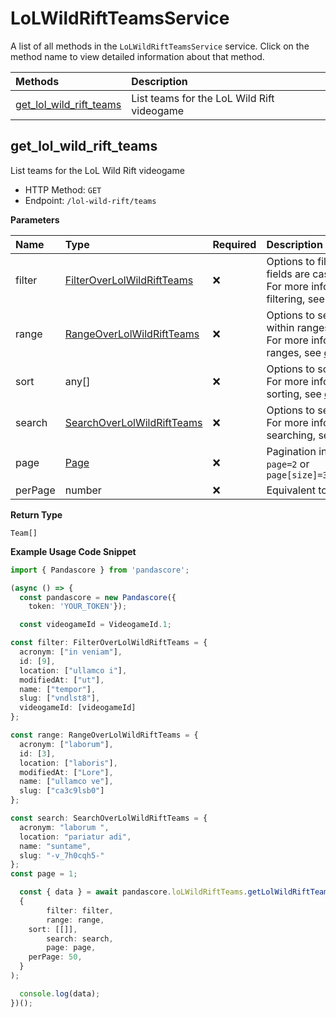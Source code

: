 # LoLWildRiftTeamsService

A list of all methods in the `LoLWildRiftTeamsService` service. Click on the method name to view detailed information about that method.

| Methods                                             | Description                                |
| :-------------------------------------------------- | :----------------------------------------- |
| [get_lol_wild_rift_teams](#get_lol_wild_rift_teams) | List teams for the LoL Wild Rift videogame |

## get_lol_wild_rift_teams

List teams for the LoL Wild Rift videogame

- HTTP Method: `GET`
- Endpoint: `/lol-wild-rift/teams`

**Parameters**

| Name    | Type                                                                  | Required | Description                                                                                                                                         |
| :------ | :-------------------------------------------------------------------- | :------- | :-------------------------------------------------------------------------------------------------------------------------------------------------- |
| filter  | [FilterOverLolWildRiftTeams](../models/FilterOverLolWildRiftTeams.md) | ❌       | Options to filter results. String fields are case sensitive <br/>For more information on filtering, see [docs](/docs/filtering-and-sorting#filter). |
| range   | [RangeOverLolWildRiftTeams](../models/RangeOverLolWildRiftTeams.md)   | ❌       | Options to select results within ranges <br/>For more information on ranges, see [docs](/docs/filtering-and-sorting#range).                         |
| sort    | any[]                                                                 | ❌       | Options to sort results <br/>For more information on sorting, see [docs](/docs/filtering-and-sorting#sort).                                         |
| search  | [SearchOverLolWildRiftTeams](../models/SearchOverLolWildRiftTeams.md) | ❌       | Options to search results <br/>For more information on searching, see [docs](/docs/filtering-and-sorting#search).                                   |
| page    | [Page](../models/Page.md)                                             | ❌       | Pagination in the form of `page=2` or `page[size]=30&page[number]=2`                                                                                |
| perPage | number                                                                | ❌       | Equivalent to `page[size]`                                                                                                                          |

**Return Type**

`Team[]`

**Example Usage Code Snippet**

```typescript
import { Pandascore } from 'pandascore';

(async () => {
  const pandascore = new Pandascore({
	token: 'YOUR_TOKEN'});

  const videogameId = VideogameId.1;

const filter: FilterOverLolWildRiftTeams = {
  acronym: ["in veniam"],
  id: [9],
  location: ["ullamco i"],
  modifiedAt: ["ut"],
  name: ["tempor"],
  slug: ["vndlst8"],
  videogameId: [videogameId]
};

const range: RangeOverLolWildRiftTeams = {
  acronym: ["laborum"],
  id: [3],
  location: ["laboris"],
  modifiedAt: ["Lore"],
  name: ["ullamco ve"],
  slug: ["ca3c9lsb0"]
};

const search: SearchOverLolWildRiftTeams = {
  acronym: "laborum ",
  location: "pariatur adi",
  name: "suntame",
  slug: "-v_7h0cqh5-"
};
const page = 1;

  const { data } = await pandascore.loLWildRiftTeams.getLolWildRiftTeams(
  {
		filter: filter,
		range: range,
    sort: [[]],
		search: search,
		page: page,
    perPage: 50,
  }
);

  console.log(data);
})();
```
